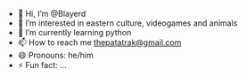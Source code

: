 - 👋 Hi, I’m @Blayerd
- 👀 I’m interested in eastern culture, videogames and animals
- 🌱 I’m currently learning python
- 📫 How to reach me thepatatrak@gmail.com
- 😄 Pronouns: he/him
- ⚡ Fun fact: ...

<!---
Blayerd/Blayerd is a ✨ special ✨ repository because its `README.md` (this file) appears on your GitHub profile.
You can click the Preview link to take a look at your changes.
--->
